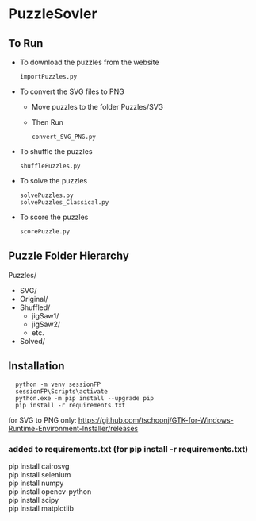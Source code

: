 # PuzzleSovler

## To Run

- To download the puzzles from the website

  `importPuzzles.py`

- To convert the SVG files to PNG

  - Move puzzles to the folder Puzzles/SVG
  - Then Run

    `convert_SVG_PNG.py`

- To shuffle the puzzles

  `shufflePuzzles.py`

- To solve the puzzles

      solvePuzzles.py
      solvePuzzles_Classical.py

- To score the puzzles

  `scorePuzzle.py`

## Puzzle Folder Hierarchy

Puzzles/

- SVG/
- Original/
- Shuffled/
  - jigSaw1/
  - jigSaw2/
  - etc.
- Solved/

## Installation

      python -m venv sessionFP
      sessionFP\Scripts\activate
      python.exe -m pip install --upgrade pip
      pip install -r requirements.txt

for SVG to PNG only:
https://github.com/tschoonj/GTK-for-Windows-Runtime-Environment-Installer/releases

### added to requirements.txt (for pip install -r requirements.txt)

pip install cairosvg  
pip install selenium  
pip install numpy  
pip install opencv-python  
pip install scipy  
pip install matplotlib
